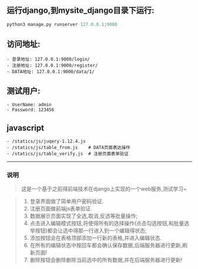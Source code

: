 ## 运行django,到mysite_django目录下运行:
```python
python3 manage.py runserver 127.0.0.1:9000
```

## 访问地址:
    - 登录地址: 127.0.0.1:9000/login/
    - 注册地址: 127.0.0.1:9000/register/
    - DATA地址: 127.0.0.1:9000/data/1/


## 测试用户:
    - UserName: admin
    - Password: 123456


## javascript
    - /statics/js/juqery-1.12.4.js
    - /statics/js/table_from.js    # DATA页面表达操作
    - /statics/js/table_verify.js  # 注册页面表单验证


----
### 说明
> 这是一个基于之前得前端技术在django上实现的一个web服务,测试学习~

> 1. 登录界面做了简单用户密码验证.
> 2. 注册页面做前端js表单验证.
> 3. 数据展示页面实现了全选,取消,反选等批量操作;
> 4. 点击进入编辑模式按钮,将使得所有的选择操作(点击勾选按钮,和批量选举按钮)都会让选中得那一行进入到一个编辑得状态;
> 5. 添加按钮会在表格顶部添加一行新的表格,并进入编辑状态.
> 6. 在所有的编辑状态中按回车都会确认保存数据,后端服务器进行更新,刷新页面!
> 7. 删除按钮会删除删除当前选中的所有数据,并在后端服务器进行更新!
